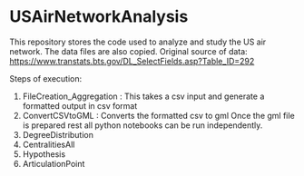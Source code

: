 # USAirNetworkAnalysis

This repository stores the code used to analyze and study the US air network. 
The data files are also copied. Original source of data: https://www.transtats.bts.gov/DL_SelectFields.asp?Table_ID=292

Steps of execution:
1. FileCreation_Aggregation : This takes a csv input and generate a formatted output in csv format
2. ConvertCSVtoGML : Converts the formatted csv to gml
Once the gml file is prepared rest all python notebooks can be run independently. 
3. DegreeDistribution
4. CentralitiesAll
5. Hypothesis
6. ArticulationPoint

